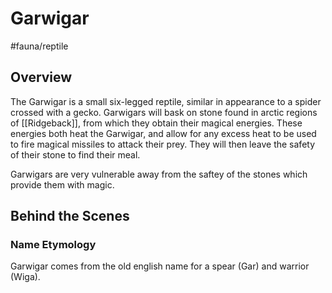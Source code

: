 # Garwigar
#fauna/reptile

## Overview
The Garwigar is a small six-legged reptile, similar in appearance to a spider crossed with a gecko. Garwigars will bask on stone found in arctic regions of [[Ridgeback]], from which they obtain their magical energies. These energies both heat the Garwigar, and allow for any excess heat to be used to fire magical missiles to attack their prey. They will then leave the safety of their stone to find their meal.

Garwigars are very vulnerable away from the saftey of the stones which provide them with magic. 

## Behind the Scenes
### Name Etymology
Garwigar comes from the old english name for a spear (Gar) and warrior (Wiga).